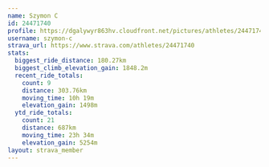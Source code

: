```yaml
---
name: Szymon C
id: 24471740
profile: https://dgalywyr863hv.cloudfront.net/pictures/athletes/24471740/7213253/3/large.jpg
username: szymon-c
strava_url: https://www.strava.com/athletes/24471740
stats:
  biggest_ride_distance: 180.27km
  biggest_climb_elevation_gain: 1848.2m
  recent_ride_totals:
    count: 9
    distance: 303.76km
    moving_time: 10h 19m
    elevation_gain: 1498m
  ytd_ride_totals:
    count: 21
    distance: 687km
    moving_time: 23h 34m
    elevation_gain: 5254m
layout: strava_member
--- 
```

